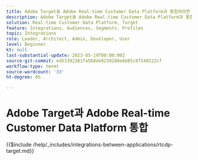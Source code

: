 ```yaml
---
title: Adobe Target을 Adobe Real-time Customer Data Platform과 통합하려면 어떻게 합니까?
description: Adobe Target을 Adobe Real-time Customer Data Platform과 통합하는 방법을 알아봅니다.
solution: Real-time Customer Data Platform, Target
feature: Integrations, Audiences, Segments, Profiles
topic: Integrations
role: Leader, Architect, Admin, Developer, User
level: Beginner
kt: null
last-substantial-update: 2023-05-19T00:00:00Z
source-git-commit: ed53392381fa568de8230288e6b85c87540222cf
workflow-type: tm+mt
source-wordcount: '33'
ht-degree: 0%

---
```



# Adobe Target과 Adobe Real-time Customer Data Platform 통합

{{$include /help/_includes/integrations-between-applications/rtcdp-target.md}}
